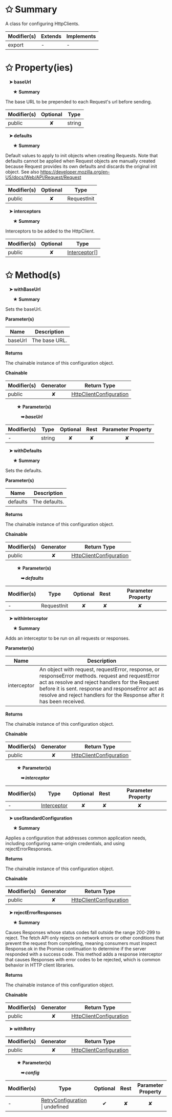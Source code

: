 # &#10025; Summary

A class for configuring HttpClients.

| Modifier(s)                            | Extends                      | Implements                                    |
|----------------------------------------|------------------------------|-----------------------------------------------|
| export | - | - |

# &#10025; Property(ies)

&nbsp;&nbsp; **&#10148; baseUrl**

&nbsp;&nbsp;&nbsp;&nbsp;&nbsp; **&#9733; Summary**

The base URL to be prepended to each Request's url before sending.

| Modifier(s)                               | Optional                           | Type                         |
|-------------------------------------------|:----------------------------------:|------------------------------|
| public | ✘ | string |

&nbsp;&nbsp; **&#10148; defaults**

&nbsp;&nbsp;&nbsp;&nbsp;&nbsp; **&#9733; Summary**

Default values to apply to init objects when creating Requests. Note that
defaults cannot be applied when Request objects are manually created because
Request provides its own defaults and discards the original init object.
See also https://developer.mozilla.org/en-US/docs/Web/API/Request/Request

| Modifier(s)                               | Optional                           | Type                         |
|-------------------------------------------|:----------------------------------:|------------------------------|
| public | ✘ | RequestInit |

&nbsp;&nbsp; **&#10148; interceptors**

&nbsp;&nbsp;&nbsp;&nbsp;&nbsp; **&#9733; Summary**

Interceptors to be added to the HttpClient.

| Modifier(s)                               | Optional                           | Type                         |
|-------------------------------------------|:----------------------------------:|------------------------------|
| public | ✘ | [Interceptor](/fetch-client/interface/interfaces/interceptor)[] |

# &#10025; Method(s)

&nbsp;&nbsp; **&#10148; withBaseUrl**

&nbsp;&nbsp;&nbsp;&nbsp;&nbsp; **&#9733; Summary**

Sets the baseUrl.

**Parameter(s)**

| Name    | Description    |
| ------- | -------------- |
| baseUrl |  The base URL. |

**Returns**

The chainable instance of this configuration object.

**Chainable**

| Modifier(s)                              | Generator                          | Return Type                       |
|------------------------------------------|:----------------------------------:|-----------------------------------|
| public | ✘ | [HttpClientConfiguration](/fetch-client/class/http-client-configuration/httpclientconfiguration) |

&nbsp;&nbsp;&nbsp;&nbsp;&nbsp;&nbsp;&nbsp;&nbsp; **&#9733; Parameter(s)**

&nbsp;&nbsp;&nbsp;&nbsp;&nbsp;&nbsp;&nbsp;&nbsp;&nbsp;&nbsp;&nbsp; _**&#10149; baseUrl**_

| Modifier(s)                              | Type                        | Optional                           | Rest                          | Parameter Property                          |
|------------------------------------------|-----------------------------|:----------------------------------:|:-----------------------------:|:-------------------------------------------:|
| - | string | ✘  | ✘ | ✘ |

&nbsp;&nbsp; **&#10148; withDefaults**

&nbsp;&nbsp;&nbsp;&nbsp;&nbsp; **&#9733; Summary**

Sets the defaults.

**Parameter(s)**

| Name     | Description    |
| -------- | -------------- |
| defaults |  The defaults. |

**Returns**

The chainable instance of this configuration object.

**Chainable**

| Modifier(s)                              | Generator                          | Return Type                       |
|------------------------------------------|:----------------------------------:|-----------------------------------|
| public | ✘ | [HttpClientConfiguration](/fetch-client/class/http-client-configuration/httpclientconfiguration) |

&nbsp;&nbsp;&nbsp;&nbsp;&nbsp;&nbsp;&nbsp;&nbsp; **&#9733; Parameter(s)**

&nbsp;&nbsp;&nbsp;&nbsp;&nbsp;&nbsp;&nbsp;&nbsp;&nbsp;&nbsp;&nbsp; _**&#10149; defaults**_

| Modifier(s)                              | Type                        | Optional                           | Rest                          | Parameter Property                          |
|------------------------------------------|-----------------------------|:----------------------------------:|:-----------------------------:|:-------------------------------------------:|
| - | RequestInit | ✘  | ✘ | ✘ |

&nbsp;&nbsp; **&#10148; withInterceptor**

&nbsp;&nbsp;&nbsp;&nbsp;&nbsp; **&#9733; Summary**

Adds an interceptor to be run on all requests or responses.

**Parameter(s)**

| Name        | Description                                                                                                                                                                                                                                                                          |
| ----------- | ------------------------------------------------------------------------------------------------------------------------------------------------------------------------------------------------------------------------------------------------------------------------------------ |
| interceptor |  An object with request, requestError, response, or responseError methods. request and requestError act as resolve and reject handlers for the Request before it is sent. response and responseError act as resolve and reject handlers for the Response after it has been received. |

**Returns**

The chainable instance of this configuration object.

**Chainable**

| Modifier(s)                              | Generator                          | Return Type                       |
|------------------------------------------|:----------------------------------:|-----------------------------------|
| public | ✘ | [HttpClientConfiguration](/fetch-client/class/http-client-configuration/httpclientconfiguration) |

&nbsp;&nbsp;&nbsp;&nbsp;&nbsp;&nbsp;&nbsp;&nbsp; **&#9733; Parameter(s)**

&nbsp;&nbsp;&nbsp;&nbsp;&nbsp;&nbsp;&nbsp;&nbsp;&nbsp;&nbsp;&nbsp; _**&#10149; interceptor**_

| Modifier(s)                              | Type                        | Optional                           | Rest                          | Parameter Property                          |
|------------------------------------------|-----------------------------|:----------------------------------:|:-----------------------------:|:-------------------------------------------:|
| - | [Interceptor](/fetch-client/interface/interfaces/interceptor) | ✘  | ✘ | ✘ |

&nbsp;&nbsp; **&#10148; useStandardConfiguration**

&nbsp;&nbsp;&nbsp;&nbsp;&nbsp; **&#9733; Summary**

Applies a configuration that addresses common application needs, including
configuring same-origin credentials, and using rejectErrorResponses.

**Returns**

The chainable instance of this configuration object.

**Chainable**

| Modifier(s)                              | Generator                          | Return Type                       |
|------------------------------------------|:----------------------------------:|-----------------------------------|
| public | ✘ | [HttpClientConfiguration](/fetch-client/class/http-client-configuration/httpclientconfiguration) |

&nbsp;&nbsp; **&#10148; rejectErrorResponses**

&nbsp;&nbsp;&nbsp;&nbsp;&nbsp; **&#9733; Summary**

Causes Responses whose status codes fall outside the range 200-299 to reject.
The fetch API only rejects on network errors or other conditions that prevent
the request from completing, meaning consumers must inspect Response.ok in the
Promise continuation to determine if the server responded with a success code.
This method adds a response interceptor that causes Responses with error codes
to be rejected, which is common behavior in HTTP client libraries.

**Returns**

The chainable instance of this configuration object.

**Chainable**

| Modifier(s)                              | Generator                          | Return Type                       |
|------------------------------------------|:----------------------------------:|-----------------------------------|
| public | ✘ | [HttpClientConfiguration](/fetch-client/class/http-client-configuration/httpclientconfiguration) |

&nbsp;&nbsp; **&#10148; withRetry**

| Modifier(s)                              | Generator                          | Return Type                       |
|------------------------------------------|:----------------------------------:|-----------------------------------|
| public | ✘ | [HttpClientConfiguration](/fetch-client/class/http-client-configuration/httpclientconfiguration) |

&nbsp;&nbsp;&nbsp;&nbsp;&nbsp;&nbsp;&nbsp;&nbsp; **&#9733; Parameter(s)**

&nbsp;&nbsp;&nbsp;&nbsp;&nbsp;&nbsp;&nbsp;&nbsp;&nbsp;&nbsp;&nbsp; _**&#10149; config**_

| Modifier(s)                              | Type                        | Optional                           | Rest                          | Parameter Property                          |
|------------------------------------------|-----------------------------|:----------------------------------:|:-----------------------------:|:-------------------------------------------:|
| - | [RetryConfiguration](/fetch-client/interface/interfaces/retryconfiguration) &#124; undefined | ✔  | ✘ | ✘ |